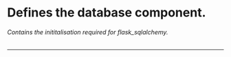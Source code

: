 # Defines the database component.
###### Contains the inititalisation required for flask_sqlalchemy.
---